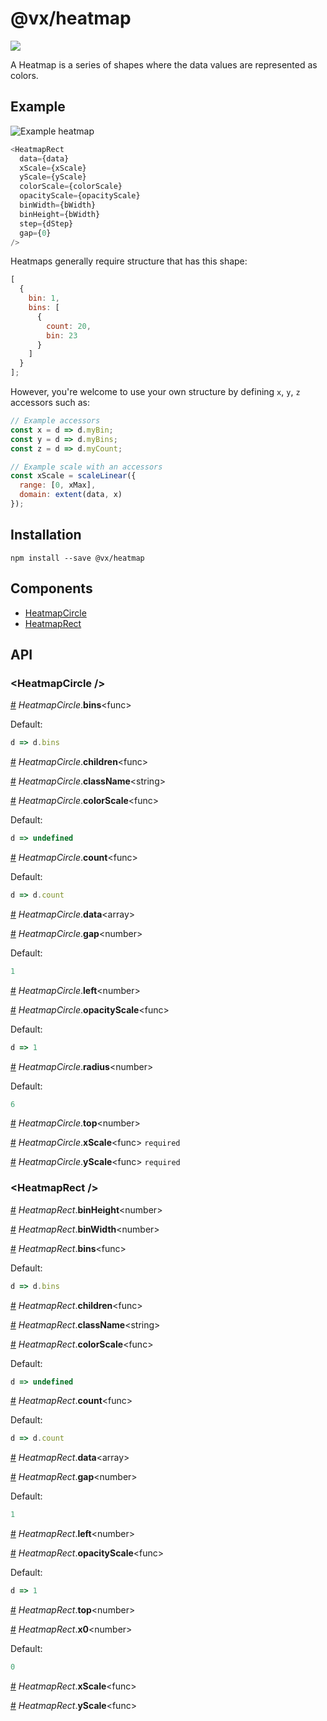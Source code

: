 # @vx/heatmap

<a title="@vx/heatmap npm downloads" href="https://www.npmjs.com/package/@vx/heatmap">
  <img src="https://img.shields.io/npm/dm/@vx/heatmap.svg?style=flat-square" />
</a>

A Heatmap is a series of shapes where the data values are represented as colors.

## Example

![Example heatmap](http://i.imgur.com/OzSD3X3.png)

```js
<HeatmapRect
  data={data}
  xScale={xScale}
  yScale={yScale}
  colorScale={colorScale}
  opacityScale={opacityScale}
  binWidth={bWidth}
  binHeight={bWidth}
  step={dStep}
  gap={0}
/>
```

Heatmaps generally require structure that has this shape:

```js
[
  {
    bin: 1,
    bins: [
      {
        count: 20,
        bin: 23
      }
    ]
  }
];
```

However, you're welcome to use your own structure by defining `x`, `y`, `z` accessors such as:

```js
// Example accessors
const x = d => d.myBin;
const y = d => d.myBins;
const z = d => d.myCount;

// Example scale with an accessors
const xScale = scaleLinear({
  range: [0, xMax],
  domain: extent(data, x)
});
```


## Installation

```
npm install --save @vx/heatmap
```


## Components



  - [HeatmapCircle](#heatmapcircle-)
  - [HeatmapRect](#heatmaprect-)

## API



### &lt;HeatmapCircle /&gt;


<a name="HeatmapCircle__bins" href="#HeatmapCircle__bins">#</a> *HeatmapCircle*.**bins**&lt;func&gt;  

Default:
```js
d => d.bins
```


<a name="HeatmapCircle__children" href="#HeatmapCircle__children">#</a> *HeatmapCircle*.**children**&lt;func&gt;  

<a name="HeatmapCircle__className" href="#HeatmapCircle__className">#</a> *HeatmapCircle*.**className**&lt;string&gt;  

<a name="HeatmapCircle__colorScale" href="#HeatmapCircle__colorScale">#</a> *HeatmapCircle*.**colorScale**&lt;func&gt;  

Default:
```js
d => undefined
```


<a name="HeatmapCircle__count" href="#HeatmapCircle__count">#</a> *HeatmapCircle*.**count**&lt;func&gt;  

Default:
```js
d => d.count
```


<a name="HeatmapCircle__data" href="#HeatmapCircle__data">#</a> *HeatmapCircle*.**data**&lt;array&gt;  

<a name="HeatmapCircle__gap" href="#HeatmapCircle__gap">#</a> *HeatmapCircle*.**gap**&lt;number&gt;  

Default:
```js
1
```


<a name="HeatmapCircle__left" href="#HeatmapCircle__left">#</a> *HeatmapCircle*.**left**&lt;number&gt;  

<a name="HeatmapCircle__opacityScale" href="#HeatmapCircle__opacityScale">#</a> *HeatmapCircle*.**opacityScale**&lt;func&gt;  

Default:
```js
d => 1
```


<a name="HeatmapCircle__radius" href="#HeatmapCircle__radius">#</a> *HeatmapCircle*.**radius**&lt;number&gt;  

Default:
```js
6
```


<a name="HeatmapCircle__top" href="#HeatmapCircle__top">#</a> *HeatmapCircle*.**top**&lt;number&gt;  

<a name="HeatmapCircle__xScale" href="#HeatmapCircle__xScale">#</a> *HeatmapCircle*.**xScale**&lt;func&gt; `required` 

<a name="HeatmapCircle__yScale" href="#HeatmapCircle__yScale">#</a> *HeatmapCircle*.**yScale**&lt;func&gt; `required` 

### &lt;HeatmapRect /&gt;


<a name="HeatmapRect__binHeight" href="#HeatmapRect__binHeight">#</a> *HeatmapRect*.**binHeight**&lt;number&gt;  

<a name="HeatmapRect__binWidth" href="#HeatmapRect__binWidth">#</a> *HeatmapRect*.**binWidth**&lt;number&gt;  

<a name="HeatmapRect__bins" href="#HeatmapRect__bins">#</a> *HeatmapRect*.**bins**&lt;func&gt;  

Default:
```js
d => d.bins
```


<a name="HeatmapRect__children" href="#HeatmapRect__children">#</a> *HeatmapRect*.**children**&lt;func&gt;  

<a name="HeatmapRect__className" href="#HeatmapRect__className">#</a> *HeatmapRect*.**className**&lt;string&gt;  

<a name="HeatmapRect__colorScale" href="#HeatmapRect__colorScale">#</a> *HeatmapRect*.**colorScale**&lt;func&gt;  

Default:
```js
d => undefined
```


<a name="HeatmapRect__count" href="#HeatmapRect__count">#</a> *HeatmapRect*.**count**&lt;func&gt;  

Default:
```js
d => d.count
```


<a name="HeatmapRect__data" href="#HeatmapRect__data">#</a> *HeatmapRect*.**data**&lt;array&gt;  

<a name="HeatmapRect__gap" href="#HeatmapRect__gap">#</a> *HeatmapRect*.**gap**&lt;number&gt;  

Default:
```js
1
```


<a name="HeatmapRect__left" href="#HeatmapRect__left">#</a> *HeatmapRect*.**left**&lt;number&gt;  

<a name="HeatmapRect__opacityScale" href="#HeatmapRect__opacityScale">#</a> *HeatmapRect*.**opacityScale**&lt;func&gt;  

Default:
```js
d => 1
```


<a name="HeatmapRect__top" href="#HeatmapRect__top">#</a> *HeatmapRect*.**top**&lt;number&gt;  

<a name="HeatmapRect__x0" href="#HeatmapRect__x0">#</a> *HeatmapRect*.**x0**&lt;number&gt;  

Default:
```js
0
```


<a name="HeatmapRect__xScale" href="#HeatmapRect__xScale">#</a> *HeatmapRect*.**xScale**&lt;func&gt;  

<a name="HeatmapRect__yScale" href="#HeatmapRect__yScale">#</a> *HeatmapRect*.**yScale**&lt;func&gt;  
